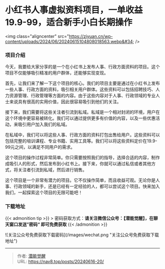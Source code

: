 # 小红书人事虚拟资料项目，一单收益19.9-99，适合新手小白长期操作


&lt;img class=&#34;aligncenter&#34; src=&#34;https://ziyuan.cn/wp-content/uploads/2024/06/20240615104808018563.webp&#34; 
/&gt;

###  项目介绍

今天，我要给大家分享的是一个在小红书上发布人事、行政方面资料的项目。这个项目不仅能够吸引精准的用户群体，还能够实现变现。

首先，让我们来了解一下这个项目的核心。我们的项目主要是通过在小红书上发布一些人事、行政方面的资料，吸引相关用户群体。这些资料可以包括招聘技巧、人力资源管理、行政管理等方面的内容。由于这些内容对于人事、行政领域的专业人士来说具有很高的实用价值，因此很容易吸引到他们的关注。

接下来，我们需要将这些关注者引流到私域。私域是一个相对封闭的环境，用户在这个环境中更容易被转化。我们可以通过提供更多有价值的内容，以及一些优惠活动，来吸引用户加入我们的私域。

在私域中，我们可以将这些人事、行政方面的资料打包出售给用户。这些资料可以包括完整的培训课程、专业书籍、实用工具等。我们可以将这些资料定价在19.9-99元之间，以满足不同用户的需求。

这个项目的操作过程非常简单。你只需要按照我们的指导，选择合适的内容，制作成吸引人的形式，然后发布到小红书上。接下来，你就可以通过私信或者其他方式，将关注者引流到私域，然后进行销售。

这个项目是一个非常有潜力的项目。它不仅操作简单，而且收益可观。无论你是人事、行政领域的新手，还是已经有一定经验的人，都可以尝试这个项目。快来加入我们，一起探索这个项目的无限可能吧！


### 下载地址




{{&lt; admonition tip &gt;}}
&gt; 密码获取方式：**请关注微信公众号：【潜能觉醒】，在聊天窗口发送”密码“ 即可免费获取**
{{&lt; /admonition &gt;}}


![关注公众号免费获取下载密码](/images/wechat.png &#34;关注公众号免费获取下载地址&#34;)

---

> 作者: [潜能觉醒](https://nav8.top)  
> URL: https://nav8.top/posts/20240616-20/  

